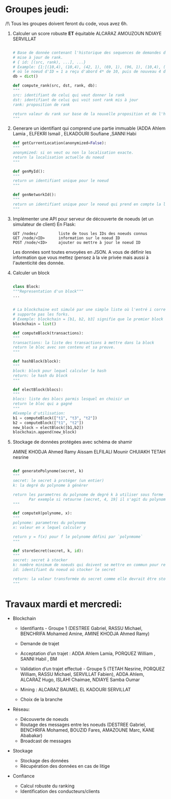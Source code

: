 # Groupes jeudi:

/!\ Tous les groupes doivent feront du code, vous avez 6h.

1. Calculer un score robuste **ET** équitable
          ALCARAZ
          AMOUZOUN
          NDIAYE
          SERVILLAT
     ```python
    
     # Base de donnée contenant l'historique des sequences de demandes de
     # mise à jour de rank.
     # { id: [(src, rank), ...], ...}
     # Example: {1:[(10,4), (10,4), (42, 1), (69, 1), (96, 1), (10,4), (10,4), (10,4), (10,4)]}
     # où le noeud d'ID = 1 a reçu d'abord 4* de 10, puis de nouveau 4 de 10, puis 1 de 42, etc.
     db = dict()
 
     def compute_rank(src, dst, rank, db):
     """
     src: identifiant de celui qui veut donner le rank
     dst: identifiant de celui qui voit sont rank mis à jour
     rank: proposition de rank

     return valeur du rank sur base de la nouvelle proposition et de l'historique.
     """
    ```

2. Generare un identifiant qui comprend une partie immuable (ADDA Ahlem Lamia , ELFEKRI Ismail , ELKADOURI Soufiane ,SANNI Habi

    ```python
    def getCurrentLocation(anonymized=False):
    """
    anonymized: si on veut ou non la localisation exacte.
    return la localisation actuelle du noeud
    """

    def genMyId():
    """
    return un identifiant unique pour le noeud
    """

    def genNetworkId():
    """
    return un identifiant unique pour le noeud qui prend en compte la localisation
    """
    ```

3. Implémenter une API pour serveur de découverte de noeuds (et un simulateur de client)
    En Flask:
    
    ```
    GET /nodes/         liste de tous les IDs des noeuds connus
    GET /node/<ID>      information sur le noeud ID
    POST /node/<ID>     ajouter ou mettre à jour le noeud ID
    ```
    
    Les données sont toutes envoyées en JSON. A vous de définir les information que vous mettez (pensez à la vie privée mais aussi à l'autenticité des donnée.

4. Calculer un block
    ```python
    
    class Block:
    """Representation d'un block"""
    ...
    
    
    # La blockchaine est simulé par une simple liste où l'entré i correspond au i'eme  block. On ne
    # supporte pas les forks.
    # Exemple: blockchain = [b1, b2, b3] signifie que le premier block est b1, suivi de b2, puis de b3.
    blockchain = list()
    
    def computeBlock(transactions):
    """
    transactions: la liste des transactions à mettre dans la block
    return le bloc avec son contenu et sa preuve.
    """
    
    def hashBlock(block):
    """
    block: block pour lequel calculer le hash
    return: le hash du block
    """
    
    def electBlock(blocs):
    """
    blocs: liste des blocs parmis lesquel en choisir un
    return le bloc qui a gagné
    """
    #Exemple d'utilisation: 
    b1 = computeBlock(["t1", "t3", "t2"])
    b2 = computeBlock(["t1", "t2"])
    new_block = electBlock([b1,b2])
    blockchain.append(new_block)
    ```
5. Stockage de données protégées avec schéma de shamir

      AMINE KHODJA Ahmed Ramy
      Aissam ELFILALI
      Mounir CHUIAKH
      TETAH nesrine

    ```python
    
    def generatePolynome(secret, k)
    """
    secret: le secret à protéger (un entier)
    k: la degré du polynome à générer
    
    return les parametres du polynome de degré k à utiliser sous forme de liste.
           Par exemple si retourne [secret, 4, 19] il s'agit du polynome y = secret + 4 * x + 19 * x^2
    """
    
    def computeX(polynome, x):
    """
    polynome: parametres du polynome
    x: valeur en x lequel calculer y
    
    return y = f(x) pour f le polynome défini par `polynmome`
    """
    
    def storeSecret(secret, k, id):
    """
    secret: secret à stocker
    k: nombre minimum de noeuds qui doivent se mettre en commun pour reconstruire `secret`
    id: identifiant du noeud où stocker le secret
    
    return: la valeur transformée du secret comme elle devrait être stockée par le noeud `id`
    """
    ```


# Travaux mardi et mercredi:

* Blockchain

  * Identifiants - Groupe 1 (DESTREE Gabriel, RASSU Michael, BENCHRIFA Mohamed Amine, AMINE KHODJA Ahmed Ramy)
  * Demande de trajet
  * Acceptation d’un trajet : ADDA Ahlem Lamia, PORQUEZ William , SANNI Habil , BM


  * Validation d’un trajet effectué - Groupe 5 (TETAH Nesrine, PORQUEZ William, RASSU Michael, SERVILLAT Fabien),  ADDA Ahlem, ALCARAZ Hugo, ISLAHI Chaimae, NDIAYE Samba Oumar
  * Mining : ALCARAZ BAUMEL EL KADOURI SERVILLAT
  * Choix de la branche
  
* Réseau:
  * Découverte de noeuds
  * Routage des messages entre les noeuds (DESTREE Gabriel, BENCHRIFA Mohamed, BOUZID Fares, AMAZOUNE Marc, KANE Ababakar)
  * Broadcast de messages
  
* Stockage
  * Stockage des données 
  * Récupération des données en cas de litige

* Confiance
  * Calcul robuste du ranking
  * Identification des conducteurs/clients


